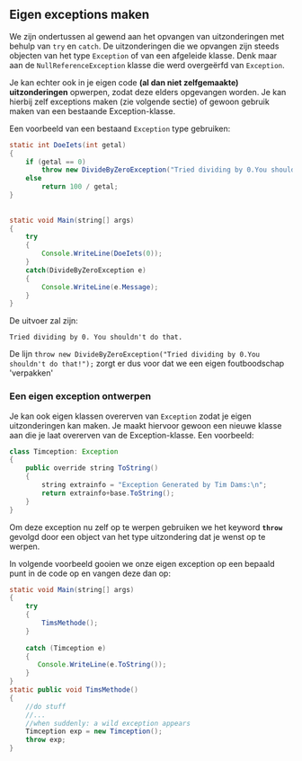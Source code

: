 ## Eigen exceptions maken

We zijn ondertussen al gewend aan het opvangen van uitzonderingen met behulp van ``try`` en ``catch``. De uitzonderingen die we opvangen zijn steeds objecten van het type ``Exception`` of van een afgeleide klasse. Denk maar aan de ``NullReferenceException`` klasse die werd overgeërfd van ``Exception``.

Je kan echter ook in je eigen code **(al dan niet zelfgemaakte) uitzonderingen**  opwerpen, zodat deze elders opgevangen worden. Je kan hierbij zelf exceptions maken (zie volgende sectie) of gewoon gebruik maken van een bestaande Exception-klasse.

Een voorbeeld van een bestaand ``Exception`` type gebruiken:

```java
static int DoeIets(int getal)
{
    if (getal == 0)
        throw new DivideByZeroException("Tried dividing by 0.You shouldn't do that!");
    else
        return 100 / getal;
}
 
 
static void Main(string[] args)
{
    try
    {
        Console.WriteLine(DoeIets(0));
    }
    catch(DivideByZeroException e)
    {
        Console.WriteLine(e.Message);
    }
}
```

De uitvoer zal zijn:

```text
Tried dividing by 0. You shouldn't do that.
```


De lijn ``throw new DivideByZeroException("Tried dividing by 0.You shouldn't do that!");`` zorgt er dus voor dat we een eigen foutboodschap 'verpakken'

### Een eigen exception ontwerpen

Je kan ook eigen klassen overerven van ``Exception`` zodat je eigen uitzonderingen kan maken. Je maakt hiervoor gewoon een nieuwe klasse aan die je laat overerven van de Exception-klasse. Een voorbeeld:

```java
class Timception: Exception
{
    public override string ToString()
    {
        string extrainfo = "Exception Generated by Tim Dams:\n";
        return extrainfo+base.ToString();
    }
}
```

Om deze exception nu zelf op te werpen gebruiken we het keyword **``throw``** gevolgd door een object van het type uitzondering dat je wenst op te werpen. 

In volgende voorbeeld gooien we onze eigen exception op een bepaald punt in de code op en vangen deze dan op:

```java
static void Main(string[] args)
{
    try
    {
        TimsMethode();
    }
 
    catch (Timception e)
    {
       Console.WriteLine(e.ToString());
    }     
}
static public void TimsMethode()
{
    //do stuff
    //...
    //when suddenly: a wild exception appears
    Timception exp = new Timception();
    throw exp;
}
```

